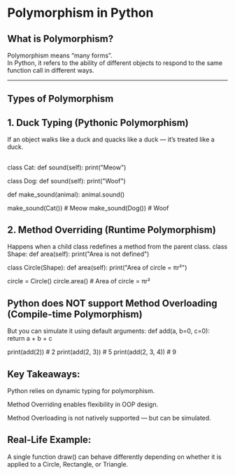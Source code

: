 #  Polymorphism in Python

## What is Polymorphism?
Polymorphism means “many forms”.  
In Python, it refers to the ability of different objects to respond to the same function call in different ways.

---

##  Types of Polymorphism

## 1. **Duck Typing (Pythonic Polymorphism)**
If an object walks like a duck and quacks like a duck — it’s treated like a duck.

## 
class Cat:
    def sound(self):
        print("Meow")

class Dog:
    def sound(self):
        print("Woof")

def make_sound(animal):
    animal.sound()

make_sound(Cat())   # Meow
make_sound(Dog())   # Woof

## 2. Method Overriding (Runtime Polymorphism)
Happens when a child class redefines a method from the parent class.
class Shape:
    def area(self):
        print("Area is not defined")

class Circle(Shape):
    def area(self):
        print("Area of circle = πr²")

circle = Circle()
circle.area()  # Area of circle = πr²

##  Python does NOT support Method Overloading (Compile-time Polymorphism)
But you can simulate it using default arguments:
def add(a, b=0, c=0):
    return a + b + c

print(add(2))        # 2
print(add(2, 3))     # 5
print(add(2, 3, 4))  # 9

## Key Takeaways:
Python relies on dynamic typing for polymorphism.

Method Overriding enables flexibility in OOP design.

Method Overloading is not natively supported — but can be simulated.

## Real-Life Example:
A single function draw() can behave differently depending on whether it is applied to a Circle, Rectangle, or Triangle.
